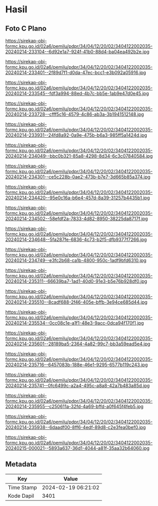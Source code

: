 # Hasil

## Foto C Plano

https://sirekap-obj-formc.kpu.go.id/02a6/pemilu/pdpr/34/04/12/20/02/3404122002035-20240214-233104--6d92e1a7-924f-41b0-88d4-ba04ea492b2e.jpg

https://sirekap-obj-formc.kpu.go.id/02a6/pemilu/pdpr/34/04/12/20/02/3404122002035-20240214-233401--2f89d7f1-d0da-47ec-bcc1-e3b092a05916.jpg

https://sirekap-obj-formc.kpu.go.id/02a6/pemilu/pdpr/34/04/12/20/02/3404122002035-20240214-233545--fdf3a994-88ed-4b7c-bb5e-1ab9e47d0e45.jpg

https://sirekap-obj-formc.kpu.go.id/02a6/pemilu/pdpr/34/04/12/20/02/3404122002035-20240214-233728--cfff5c16-4579-4c86-ab3a-3b1941512148.jpg

https://sirekap-obj-formc.kpu.go.id/02a6/pemilu/pdpr/34/04/12/20/02/3404122002035-20240214-233931--24fd8a92-0a9e-475b-b6a3-985ff5a1424d.jpg

https://sirekap-obj-formc.kpu.go.id/02a6/pemilu/pdpr/34/04/12/20/02/3404122002035-20240214-234049--bbc0b321-85a8-4298-8d34-6c3c07840584.jpg

https://sirekap-obj-formc.kpu.go.id/02a6/pemilu/pdpr/34/04/12/20/02/3404122002035-20240214-234301--ce5c228b-0ae2-473b-b7e7-3d665b85a374.jpg

https://sirekap-obj-formc.kpu.go.id/02a6/pemilu/pdpr/34/04/12/20/02/3404122002035-20240214-234420--95e0c16a-b6e4-457d-8a39-31257b4435b1.jpg

https://sirekap-obj-formc.kpu.go.id/02a6/pemilu/pdpr/34/04/12/20/02/3404122002035-20240214-234502--58efdf2a-7833-4d82-8950-38225da8717f.jpg

https://sirekap-obj-formc.kpu.go.id/02a6/pemilu/pdpr/34/04/12/20/02/3404122002035-20240214-234648--5fa287fe-6836-4c73-b2f5-dfb9377f7266.jpg

https://sirekap-obj-formc.kpu.go.id/02a6/pemilu/pdpr/34/04/12/20/02/3404122002035-20240214-234749--e3fc2b68-ca1b-4800-950c-1adf9bfd6310.jpg

https://sirekap-obj-formc.kpu.go.id/02a6/pemilu/pdpr/34/04/12/20/02/3404122002035-20240214-235311--66639ba7-1ad1-40d0-91e3-b5e76b928df0.jpg

https://sirekap-obj-formc.kpu.go.id/02a6/pemilu/pdpr/34/04/12/20/02/3404122002035-20240214-235510--8cadf688-2f46-405e-bffb-3e94ce685d44.jpg

https://sirekap-obj-formc.kpu.go.id/02a6/pemilu/pdpr/34/04/12/20/02/3404122002035-20240214-235534--0cc08c1e-a1f1-48e3-9acc-0dca94f170f1.jpg

https://sirekap-obj-formc.kpu.go.id/02a6/pemilu/pdpr/34/04/12/20/02/3404122002035-20240214-235601--28189ba5-2364-4a82-99c7-bb3a59ead5e4.jpg

https://sirekap-obj-formc.kpu.go.id/02a6/pemilu/pdpr/34/04/12/20/02/3404122002035-20240214-235716--6457083b-188e-46e1-9295-6577b119c243.jpg

https://sirekap-obj-formc.kpu.go.id/02a6/pemilu/pdpr/34/04/12/20/02/3404122002035-20240214-235741--0fc6499c-a2a4-495c-a8a8-42a7b483a85d.jpg

https://sirekap-obj-formc.kpu.go.id/02a6/pemilu/pdpr/34/04/12/20/02/3404122002035-20240214-235955--c250611a-32fd-4a69-bffd-a0f645f4feb5.jpg

https://sirekap-obj-formc.kpu.go.id/02a6/pemilu/pdpr/34/04/12/20/02/3404122002035-20240214-235938--6daadf00-8ff6-4edf-89d8-c2e3fea0bef0.jpg

https://sirekap-obj-formc.kpu.go.id/02a6/pemilu/pdpr/34/04/12/20/02/3404122002035-20240215-000021--5893a637-36d1-4044-a81f-35aa32b64060.jpg


## Metadata

| Key        | Value               |
| ---------- | ------------------- |
| Time Stamp | 2024-02-19 06:21:02 |
| Kode Dapil | 3401                |



